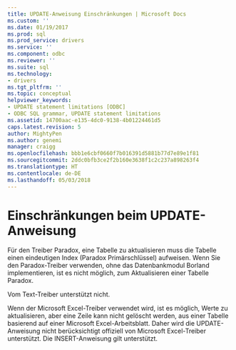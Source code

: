 ```yaml
---
title: UPDATE-Anweisung Einschränkungen | Microsoft Docs
ms.custom: ''
ms.date: 01/19/2017
ms.prod: sql
ms.prod_service: drivers
ms.service: ''
ms.component: odbc
ms.reviewer: ''
ms.suite: sql
ms.technology:
- drivers
ms.tgt_pltfrm: ''
ms.topic: conceptual
helpviewer_keywords:
- UPDATE statement limitations [ODBC]
- ODBC SQL grammar, UPDATE statement limitations
ms.assetid: 14700aac-e135-4dc0-9138-4b01224461d5
caps.latest.revision: 5
author: MightyPen
ms.author: genemi
manager: craigg
ms.openlocfilehash: bbb1e6cbf0660f7b016391d5881b77d7e89e1f81
ms.sourcegitcommit: 2ddc0bfb3ce2f2b160e3638f1c2c237a898263f4
ms.translationtype: HT
ms.contentlocale: de-DE
ms.lasthandoff: 05/03/2018
---
```

# <a name="update-statement-limitations"></a>Einschränkungen beim UPDATE-Anweisung
Für den Treiber Paradox, eine Tabelle zu aktualisieren muss die Tabelle einen eindeutigen Index (Paradox Primärschlüssel) aufweisen. Wenn Sie den Paradox-Treiber verwenden, ohne das Datenbankmodul Borland implementieren, ist es nicht möglich, zum Aktualisieren einer Tabelle Paradox.  
  
 Vom Text-Treiber unterstützt nicht.  
  
 Wenn der Microsoft Excel-Treiber verwendet wird, ist es möglich, Werte zu aktualisieren, aber eine Zeile kann nicht gelöscht werden, aus einer Tabelle basierend auf einer Microsoft Excel-Arbeitsblatt. Daher wird die UPDATE-Anweisung nicht berücksichtigt offiziell von Microsoft Excel-Treiber unterstützt. Die INSERT-Anweisung gilt unterstützt.

